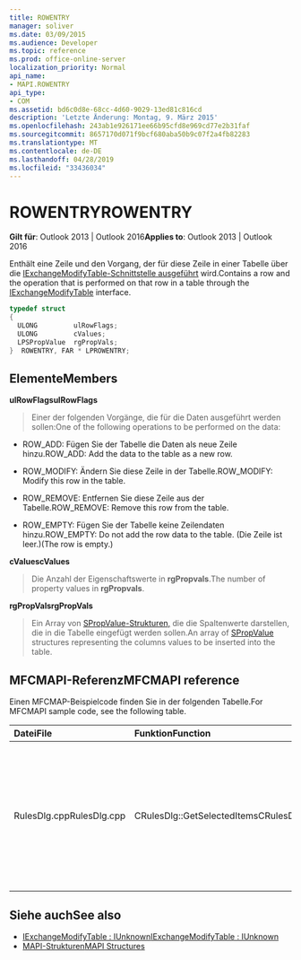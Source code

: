 ```yaml
---
title: ROWENTRY
manager: soliver
ms.date: 03/09/2015
ms.audience: Developer
ms.topic: reference
ms.prod: office-online-server
localization_priority: Normal
api_name:
- MAPI.ROWENTRY
api_type:
- COM
ms.assetid: bd6c0d8e-68cc-4d60-9029-13ed81c816cd
description: 'Letzte Änderung: Montag, 9. März 2015'
ms.openlocfilehash: 243ab1e926171ee66b95cfd8e969cd77e2b31faf
ms.sourcegitcommit: 8657170d071f9bcf680aba50b9c07f2a4fb82283
ms.translationtype: MT
ms.contentlocale: de-DE
ms.lasthandoff: 04/28/2019
ms.locfileid: "33436034"
---
```

# <a name="rowentry"></a><span data-ttu-id="259a0-103">ROWENTRY</span><span class="sxs-lookup"><span data-stu-id="259a0-103">ROWENTRY</span></span>

<span data-ttu-id="259a0-104">**Gilt für**: Outlook 2013 | Outlook 2016</span><span class="sxs-lookup"><span data-stu-id="259a0-104">**Applies to**: Outlook 2013 | Outlook 2016</span></span> 
  
<span data-ttu-id="259a0-105">Enthält eine Zeile und den Vorgang, der für diese Zeile in einer Tabelle über die [IExchangeModifyTable-Schnittstelle ausgeführt](iexchangemodifytableiunknown.md) wird.</span><span class="sxs-lookup"><span data-stu-id="259a0-105">Contains a row and the operation that is performed on that row in a table through the [IExchangeModifyTable](iexchangemodifytableiunknown.md) interface.</span></span> 
  
```cpp
typedef struct
{
  ULONG         ulRowFlags;
  ULONG         cValues;
  LPSPropValue  rgPropVals;
}  ROWENTRY, FAR * LPROWENTRY;
```

## <a name="members"></a><span data-ttu-id="259a0-106">Elemente</span><span class="sxs-lookup"><span data-stu-id="259a0-106">Members</span></span>

<span data-ttu-id="259a0-107">**ulRowFlags**</span><span class="sxs-lookup"><span data-stu-id="259a0-107">**ulRowFlags**</span></span>
  
> <span data-ttu-id="259a0-108">Einer der folgenden Vorgänge, die für die Daten ausgeführt werden sollen:</span><span class="sxs-lookup"><span data-stu-id="259a0-108">One of the following operations to be performed on the data:</span></span> 
    
  - <span data-ttu-id="259a0-109">ROW_ADD: Fügen Sie der Tabelle die Daten als neue Zeile hinzu.</span><span class="sxs-lookup"><span data-stu-id="259a0-109">ROW_ADD: Add the data to the table as a new row.</span></span>
      
  - <span data-ttu-id="259a0-110">ROW_MODIFY: Ändern Sie diese Zeile in der Tabelle.</span><span class="sxs-lookup"><span data-stu-id="259a0-110">ROW_MODIFY: Modify this row in the table.</span></span>
      
  - <span data-ttu-id="259a0-111">ROW_REMOVE: Entfernen Sie diese Zeile aus der Tabelle.</span><span class="sxs-lookup"><span data-stu-id="259a0-111">ROW_REMOVE: Remove this row from the table.</span></span>
      
  - <span data-ttu-id="259a0-112">ROW_EMPTY: Fügen Sie der Tabelle keine Zeilendaten hinzu.</span><span class="sxs-lookup"><span data-stu-id="259a0-112">ROW_EMPTY: Do not add the row data to the table.</span></span> <span data-ttu-id="259a0-113">(Die Zeile ist leer.)</span><span class="sxs-lookup"><span data-stu-id="259a0-113">(The row is empty.)</span></span>
    
<span data-ttu-id="259a0-114">**cValues**</span><span class="sxs-lookup"><span data-stu-id="259a0-114">**cValues**</span></span>
  
> <span data-ttu-id="259a0-115">Die Anzahl der Eigenschaftswerte in **rgPropvals**.</span><span class="sxs-lookup"><span data-stu-id="259a0-115">The number of property values in **rgPropvals**.</span></span>
    
<span data-ttu-id="259a0-116">**rgPropVals**</span><span class="sxs-lookup"><span data-stu-id="259a0-116">**rgPropVals**</span></span>
  
> <span data-ttu-id="259a0-117">Ein Array von [SPropValue-Strukturen,](spropvalue.md) die die Spaltenwerte darstellen, die in die Tabelle eingefügt werden sollen.</span><span class="sxs-lookup"><span data-stu-id="259a0-117">An array of [SPropValue](spropvalue.md) structures representing the columns values to be inserted into the table.</span></span> 
    
## <a name="mfcmapi-reference"></a><span data-ttu-id="259a0-118">MFCMAPI-Referenz</span><span class="sxs-lookup"><span data-stu-id="259a0-118">MFCMAPI reference</span></span>

<span data-ttu-id="259a0-119">Einen MFCMAP-Beispielcode finden Sie in der folgenden Tabelle.</span><span class="sxs-lookup"><span data-stu-id="259a0-119">For MFCMAPI sample code, see the following table.</span></span>
  
|<span data-ttu-id="259a0-120">**Datei**</span><span class="sxs-lookup"><span data-stu-id="259a0-120">**File**</span></span>|<span data-ttu-id="259a0-121">**Funktion**</span><span class="sxs-lookup"><span data-stu-id="259a0-121">**Function**</span></span>|<span data-ttu-id="259a0-122">**Comment**</span><span class="sxs-lookup"><span data-stu-id="259a0-122">**Comment**</span></span>|
|:-----|:-----|:-----|
|<span data-ttu-id="259a0-123">RulesDlg.cpp</span><span class="sxs-lookup"><span data-stu-id="259a0-123">RulesDlg.cpp</span></span>  <br/> |<span data-ttu-id="259a0-124">CRulesDlg::GetSelectedItems</span><span class="sxs-lookup"><span data-stu-id="259a0-124">CRulesDlg::GetSelectedItems</span></span>  <br/> |<span data-ttu-id="259a0-125">Wird verwendet, um eine Liste ausgewählter Regeln für nachfolgende **ModifyTable-Aktionen zu** erstellen.</span><span class="sxs-lookup"><span data-stu-id="259a0-125">Used to build a list of selected rules for subsequent **ModifyTable** actions.</span></span>  <br/> |
   
## <a name="see-also"></a><span data-ttu-id="259a0-126">Siehe auch</span><span class="sxs-lookup"><span data-stu-id="259a0-126">See also</span></span>
  
- [<span data-ttu-id="259a0-127">IExchangeModifyTable : IUnknown</span><span class="sxs-lookup"><span data-stu-id="259a0-127">IExchangeModifyTable : IUnknown</span></span>](iexchangemodifytableiunknown.md)
- [<span data-ttu-id="259a0-128">MAPI-Strukturen</span><span class="sxs-lookup"><span data-stu-id="259a0-128">MAPI Structures</span></span>](mapi-structures.md)

